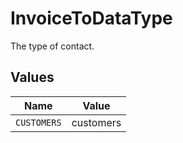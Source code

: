 # InvoiceToDataType

The type of contact.


## Values

| Name        | Value       |
| ----------- | ----------- |
| `CUSTOMERS` | customers   |